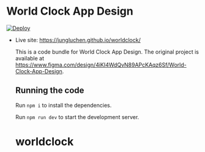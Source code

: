 
# World Clock App Design

[![Deploy](https://github.com/JungluChen/worldclock/actions/workflows/deploy.yml/badge.svg)](https://github.com/JungluChen/worldclock/actions/workflows/deploy.yml)

- Live site: https://jungluchen.github.io/worldclock/

  This is a code bundle for World Clock App Design. The original project is available at https://www.figma.com/design/4iKI4WdQvN89APcKAqz6Sf/World-Clock-App-Design.

  ## Running the code

  Run `npm i` to install the dependencies.

  Run `npm run dev` to start the development server.
  # worldclock
